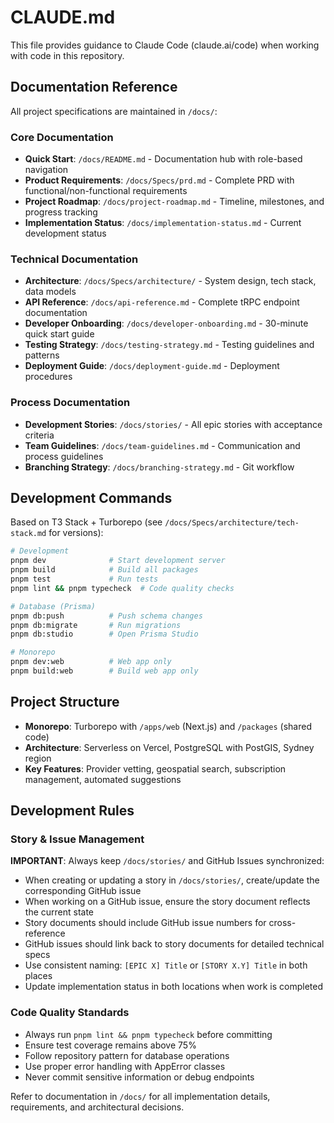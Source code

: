 # CLAUDE.md

This file provides guidance to Claude Code (claude.ai/code) when working with code in this repository.

## Documentation Reference

All project specifications are maintained in `/docs/`:

### Core Documentation
- **Quick Start**: `/docs/README.md` - Documentation hub with role-based navigation
- **Product Requirements**: `/docs/Specs/prd.md` - Complete PRD with functional/non-functional requirements
- **Project Roadmap**: `/docs/project-roadmap.md` - Timeline, milestones, and progress tracking
- **Implementation Status**: `/docs/implementation-status.md` - Current development status

### Technical Documentation
- **Architecture**: `/docs/Specs/architecture/` - System design, tech stack, data models
- **API Reference**: `/docs/api-reference.md` - Complete tRPC endpoint documentation
- **Developer Onboarding**: `/docs/developer-onboarding.md` - 30-minute quick start guide
- **Testing Strategy**: `/docs/testing-strategy.md` - Testing guidelines and patterns
- **Deployment Guide**: `/docs/deployment-guide.md` - Deployment procedures

### Process Documentation
- **Development Stories**: `/docs/stories/` - All epic stories with acceptance criteria
- **Team Guidelines**: `/docs/team-guidelines.md` - Communication and process guidelines
- **Branching Strategy**: `/docs/branching-strategy.md` - Git workflow

## Development Commands

Based on T3 Stack + Turborepo (see `/docs/Specs/architecture/tech-stack.md` for versions):

```bash
# Development
pnpm dev              # Start development server
pnpm build            # Build all packages
pnpm test             # Run tests
pnpm lint && pnpm typecheck  # Code quality checks

# Database (Prisma)
pnpm db:push          # Push schema changes
pnpm db:migrate       # Run migrations
pnpm db:studio        # Open Prisma Studio

# Monorepo
pnpm dev:web          # Web app only
pnpm build:web        # Build web app only
```

## Project Structure

- **Monorepo**: Turborepo with `/apps/web` (Next.js) and `/packages` (shared code)
- **Architecture**: Serverless on Vercel, PostgreSQL with PostGIS, Sydney region
- **Key Features**: Provider vetting, geospatial search, subscription management, automated suggestions

## Development Rules

### Story & Issue Management
**IMPORTANT**: Always keep `/docs/stories/` and GitHub Issues synchronized:
- When creating or updating a story in `/docs/stories/`, create/update the corresponding GitHub issue
- When working on a GitHub issue, ensure the story document reflects the current state
- Story documents should include GitHub issue numbers for cross-reference
- GitHub issues should link back to story documents for detailed technical specs
- Use consistent naming: `[EPIC X] Title` or `[STORY X.Y] Title` in both places
- Update implementation status in both locations when work is completed

### Code Quality Standards
- Always run `pnpm lint && pnpm typecheck` before committing
- Ensure test coverage remains above 75%
- Follow repository pattern for database operations
- Use proper error handling with AppError classes
- Never commit sensitive information or debug endpoints

Refer to documentation in `/docs/` for all implementation details, requirements, and architectural decisions.